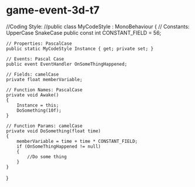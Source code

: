 # game-event-3d-t7

//Coding Style:
//public class MyCodeStyle : MonoBehaviour
{
    // Constants: UpperCase SnakeCase
    public const int CONSTANT_FIELD = 56;

    // Properties: PascalCase
    public static MyCodeStyle Instance { get; private set; }

    // Events: Pascal Case
    public event EventHandler OnSomeThingHappened;

    // Fields: camelCase
    private float memberVariable;

    // Function Names: PascalCase
    private void Awake()
    {
        Instance = this;
        DoSomething(10f);
    }

    // Function Params: camelCase
    private void DoSomething(float time)
    {
        memberVariable = time + time * CONSTANT_FIELD;
        if (OnSomeThingHappened != null)
        {
            //Do some thing
        }
    }
}

